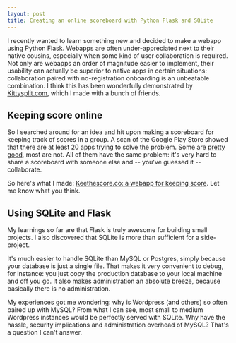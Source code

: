```yaml
---
layout: post
title: Creating an online scoreboard with Python Flask and SQLite
---
```


I recently wanted to learn something new and decided to make a webapp using Python Flask. Webapps are often under-appreciated next to their native cousins, especially when some kind of user collaboration is required. Not only are webapps an order of magnitude easier to implement, their usability can actually be superior to native apps in certain situations: collaboration paired with no-registration onboarding is an unbeatable combination. I think this has been wonderfully demonstrated by [Kittysplit.com](https://kittysplit.com), which I made with a bunch of friends.

## Keeping score online

So I searched around for an idea and hit upon making a scoreboard for keeping track of scores in a group. A scan of the Google Play Store showed that there are at least 20 apps trying to solve the problem. Some are [pretty](https://play.google.com/store/apps/details?id=com.nolanlawson.keepscore) [good](https://play.google.com/store/apps/details?id=com.publicobject.rounds), most are not. All of them have the same problem: it's very hard to share a scoreboard with someone else and -- you've guessed it -- collaborate.

So here's what I made: [Keethescore.co: a webapp for keeping score](http://keepthescore.co). Let me know what you think.

## Using SQLite and Flask

My learnings so far are that Flask is truly awesome for building small projects. I also discovered that SQLite is more than sufficient for a side-project.

It's much easier to handle SQLite than MySQL or Postgres, simply because your database is just a single file. That makes it very convenient to debug, for instance: you just copy the production database to your local machine and off you go. It also makes administration an absolute breeze, because basically there is no administration.

My experiences got me wondering: why is Wordpress (and others) so often paired up with MySQL? From what I can see, most small to medium Wordpress instances would be perfectly served with SQLite. Why have the hassle, security implications and administration overhead of MySQL? That's a question I can't answer.
